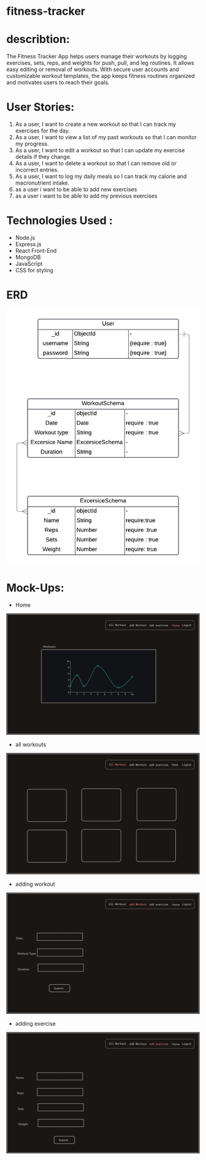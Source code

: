 # fitness-tracker

# describtion: 
The Fitness Tracker App helps users manage their workouts by logging exercises, sets, reps, and weights for push, pull, and leg routines. It allows easy editing or removal of workouts. With secure user accounts and customizable workout templates, the app keeps fitness routines organized and motivates users to reach their goals.

# User Stories: 
1.	As a user, I want to create a new workout so that I can track my exercises for the day.
2.	As a user, I want to view a list of my past workouts so that I can monitor my progress.
3.	As a user, I want to edit a workout so that I can update my exercise details if they change.
4.	As a user, I want to delete a workout so that I can remove old or incorrect entries.
5.	As a user, I want to log my daily meals so I can track my calorie and macronutrient intake.
6. as a user i want to be able to add new exercises  
7. as a user i want to be able to add my previous exercises 

# Technologies Used : 
-	Node.js
-	Express.js
-	React Front-End
-	MongoDB
-	JavaScript
-	CSS for styling


# ERD
<img src="/Planning/Final ERD.png">

# Mock-Ups:
- Home
<img src="/Planning/Home.png">

- all workouts
<img src="/Planning/all-Workout.png">

- adding workout 
<img src="/Planning/addWorkOut.png">

- adding exercise
<img src="/Planning/add-Exercise.png">

   



